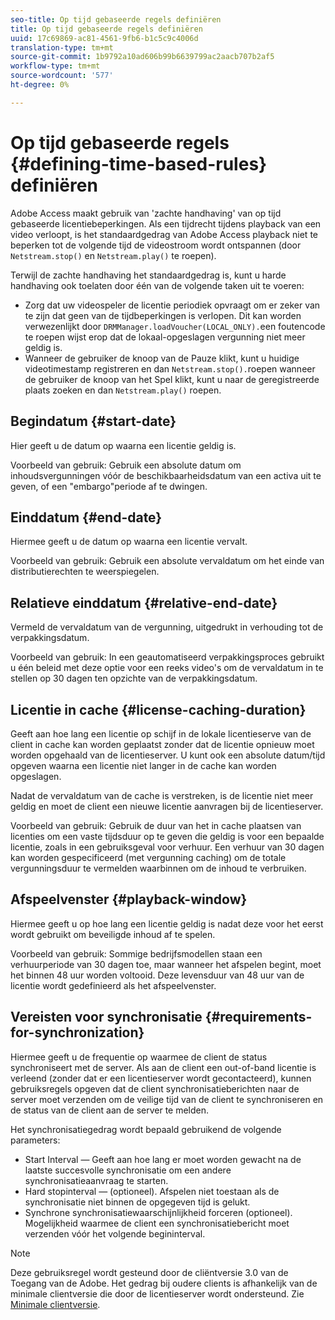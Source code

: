 ```yaml
---
seo-title: Op tijd gebaseerde regels definiëren
title: Op tijd gebaseerde regels definiëren
uuid: 17c69869-ac81-4561-9fb6-b1c5c9c4006d
translation-type: tm+mt
source-git-commit: 1b9792a10ad606b99b6639799ac2aacb707b2af5
workflow-type: tm+mt
source-wordcount: '577'
ht-degree: 0%

---
```



# Op tijd gebaseerde regels {#defining-time-based-rules} definiëren

Adobe Access maakt gebruik van &#39;zachte handhaving&#39; van op tijd gebaseerde licentiebeperkingen. Als een tijdrecht tijdens playback van een video verloopt, is het standaardgedrag van Adobe Access playback niet te beperken tot de volgende tijd de videostroom wordt ontspannen (door `Netstream.stop()` en `Netstream.play()` te roepen).

Terwijl de zachte handhaving het standaardgedrag is, kunt u harde handhaving ook toelaten door één van de volgende taken uit te voeren:

* Zorg dat uw videospeler de licentie periodiek opvraagt om er zeker van te zijn dat geen van de tijdbeperkingen is verlopen. Dit kan worden verwezenlijkt door `DRMManager.loadVoucher(LOCAL_ONLY).`een foutencode te roepen wijst erop dat de lokaal-opgeslagen vergunning niet meer geldig is.
* Wanneer de gebruiker de knoop van de Pauze klikt, kunt u huidige videotimestamp registreren en dan `Netstream.stop().`roepen wanneer de gebruiker de knoop van het Spel klikt, kunt u naar de geregistreerde plaats zoeken en dan `Netstream.play()` roepen.

## Begindatum {#start-date}

Hier geeft u de datum op waarna een licentie geldig is.

Voorbeeld van gebruik: Gebruik een absolute datum om inhoudsvergunningen vóór de beschikbaarheidsdatum van een activa uit te geven, of een &quot;embargo&quot;periode af te dwingen.

## Einddatum {#end-date}

Hiermee geeft u de datum op waarna een licentie vervalt.

Voorbeeld van gebruik: Gebruik een absolute vervaldatum om het einde van distributierechten te weerspiegelen.

## Relatieve einddatum {#relative-end-date}

Vermeld de vervaldatum van de vergunning, uitgedrukt in verhouding tot de verpakkingsdatum.

Voorbeeld van gebruik: In een geautomatiseerd verpakkingsproces gebruikt u één beleid met deze optie voor een reeks video&#39;s om de vervaldatum in te stellen op 30 dagen ten opzichte van de verpakkingsdatum.

## Licentie in cache {#license-caching-duration}

Geeft aan hoe lang een licentie op schijf in de lokale licentieserve van de client in cache kan worden geplaatst zonder dat de licentie opnieuw moet worden opgehaald van de licentieserver. U kunt ook een absolute datum/tijd opgeven waarna een licentie niet langer in de cache kan worden opgeslagen.

Nadat de vervaldatum van de cache is verstreken, is de licentie niet meer geldig en moet de client een nieuwe licentie aanvragen bij de licentieserver.

Voorbeeld van gebruik: Gebruik de duur van het in cache plaatsen van licenties om een vaste tijdsduur op te geven die geldig is voor een bepaalde licentie, zoals in een gebruiksgeval voor verhuur. Een verhuur van 30 dagen kan worden gespecificeerd (met vergunning caching) om de totale vergunningsduur te vermelden waarbinnen om de inhoud te verbruiken.

## Afspeelvenster {#playback-window}

Hiermee geeft u op hoe lang een licentie geldig is nadat deze voor het eerst wordt gebruikt om beveiligde inhoud af te spelen.

Voorbeeld van gebruik: Sommige bedrijfsmodellen staan een verhuurperiode van 30 dagen toe, maar wanneer het afspelen begint, moet het binnen 48 uur worden voltooid. Deze levensduur van 48 uur van de licentie wordt gedefinieerd als het afspeelvenster.

## Vereisten voor synchronisatie {#requirements-for-synchronization}

Hiermee geeft u de frequentie op waarmee de client de status synchroniseert met de server. Als aan de client een out-of-band licentie is verleend (zonder dat er een licentieserver wordt gecontacteerd), kunnen gebruiksregels opgeven dat de client synchronisatieberichten naar de server moet verzenden om de veilige tijd van de client te synchroniseren en de status van de client aan de server te melden.

Het synchronisatiegedrag wordt bepaald gebruikend de volgende parameters:

* Start Interval — Geeft aan hoe lang er moet worden gewacht na de laatste succesvolle synchronisatie om een andere synchronisatieaanvraag te starten.
* Hard stopinterval — (optioneel). Afspelen niet toestaan als de synchronisatie niet binnen de opgegeven tijd is gelukt.
* Synchrone synchronisatiewaarschijnlijkheid forceren (optioneel). Mogelijkheid waarmee de client een synchronisatiebericht moet verzenden vóór het volgende begininterval.

>[!NOTE]
>
>Deze gebruiksregel wordt gesteund door de cliëntversie 3.0 van de Toegang van de Adobe. Het gedrag bij oudere clients is afhankelijk van de minimale clientversie die door de licentieserver wordt ondersteund. Zie [Minimale clientversie](../../../../aaxs-protecting-content/content-implementing-the-license-server/content-handling-license-reqs/content-minimum-client-version.md).